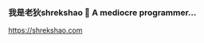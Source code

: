 ### 我是老狄shrekshao 👋 A mediocre programmer...

https://shrekshao.com

<!--
**shrekshao/shrekshao** is a ✨ _special_ ✨ repository because its `README.md` (this file) appears on your GitHub profile.
-->

